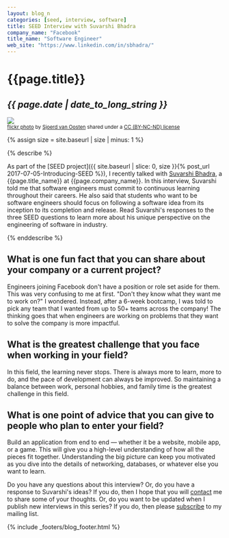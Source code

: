 ```yaml
---
layout: blog_n
categories: [seed, interview, software]
title: SEED Interview with Suvarshi Bhadra
company_name: "Facebook"
title_name: "Software Engineer"
web_site: "https://www.linkedin.com/in/sbhadra/"
---
```


# {{page.title}}
## <em>{{ page.date | date_to_long_string }}</em>

<a title="Blue light" href="https://flickr.com/photos/f-l-e-x/2488888194"><img class="img-responsive-tight" src="https://farm3.static.flickr.com/2229/2488888194_a837faa302_z.jpg" /></a><br /><small><a title="Blue light" href="https://flickr.com/photos/f-l-e-x/2488888194">flickr photo</a> by <a href="https://flickr.com/people/f-l-e-x">Sjoerd van Oosten</a> shared under a <a href="https://creativecommons.org/licenses/by-nc-nd/2.0/">CC (BY-NC-ND) license</a> </small>

{% assign size = site.baseurl | size | minus: 1 %}

{% describe %}

As part of the [SEED project]({{ site.baseurl | slice: 0, size }}{% post_url
2017-07-05-Introducing-SEED %}), I recently talked with [Suvarshi
Bhadra]({{page.web_site}}), a {{page.title_name}} at {{page.company_name}}. In
this interview, Suvarshi told me that software engineers must commit to
continuous learning throughout their careers. He also said that students who
want to be software engineers should focus on following a software idea from its
inception to its completion and release. Read Suvarshi's responses to the three
SEED questions to learn more about his unique perspective on the engineering of
software in industry.

{% enddescribe %}

## What is one fun fact that you can share about your company or a current project?

Engineers joining Facebook don't have a position or role set aside for them.
This was very confusing to me at first. "Don't they know what they want me to
work on?" I wondered. Instead, after a 6-week bootcamp, I was told to pick any
team that I wanted from up to 50+ teams across the company! The thinking goes
that when engineers are working on problems that they want to solve the company
is more impactful.

## What is the greatest challenge that you face when working in your field?

In this field, the learning never stops. There is always more to learn, more to
do, and the pace of development can always be improved. So maintaining a balance
between work, personal hobbies, and family time is the greatest challenge in
this field.

## What is one point of advice that you can give to people who plan to enter your field?

Build an application from end to end &mdash; whether it be a website, mobile
app, or a game. This will give you a high-level understanding of how all the
pieces fit together. Understanding the big picture can keep you motivated as you
dive into the details of networking, databases, or whatever else you want to
learn.

Do you have any questions about this interview? Or, do you have a response to
Suvarshi's ideas? If you do, then I hope that you will
[contact](/contact/) me to share some of your thoughts. Or, do
you want to be updated when I publish new interviews in this series? If you do,
then please [subscribe](/support/) to my mailing list.

{% include _footers/blog_footer.html %}
